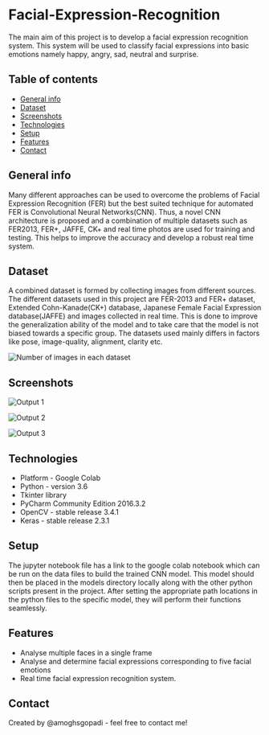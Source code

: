 # Facial-Expression-Recognition
The main aim of this project is to develop a facial expression recognition system. This system will be used to classify facial expressions into basic emotions namely happy, angry, sad, neutral and surprise.

## Table of contents
* [General info](#general-info)
* [Dataset](#dataset)
* [Screenshots](#screenshots)
* [Technologies](#technologies)
* [Setup](#setup)
* [Features](#features)
* [Contact](#contact)

## General info
Many different approaches can be used to overcome the problems of Facial Expression Recognition (FER) but the best suited technique for automated FER is Convolutional Neural Networks(CNN). Thus, a novel CNN architecture is proposed and a combination of multiple datasets such as FER2013, FER+, JAFFE, CK+ and real time photos are used for training and testing. This helps to improve the accuracy and develop a robust real time system.

## Dataset
A combined dataset is formed by collecting images from different sources. The different datasets used in this project are FER-2013 and FER+ dataset, Extended
Cohn-Kanade(CK+) database, Japanese Female Facial Expression database(JAFFE) and images collected in real time. This is done to improve the generalization ability of the model and to take care that the model is not biased towards a specific group. The datasets used mainly differs in factors like pose, image-quality, alignment, clarity etc.

![Number of images in each dataset](https://user-images.githubusercontent.com/23340235/109894984-78f1c480-7cb4-11eb-9089-a69ae797b44a.png)

## Screenshots
![Output 1](https://user-images.githubusercontent.com/23340235/109897320-89a43980-7cb8-11eb-81a9-3f8130d5dbbb.png)

![Output 2](https://user-images.githubusercontent.com/23340235/109896924-d76c7200-7cb7-11eb-8982-a057e4d3fff6.png)

![Output 3](https://user-images.githubusercontent.com/23340235/109898393-2fa47380-7cba-11eb-983c-24caae37a76f.png)



## Technologies
* Platform - Google Colab
* Python - version 3.6
* Tkinter library
* PyCharm Community Edition 2016.3.2
* OpenCV - stable release 3.4.1
* Keras - stable release 2.3.1

## Setup
The jupyter notebook file has a link to the google colab notebook which can be run on the data files to build the trained CNN model. This model should then be placed in the models directory locally along with the other python scripts present in the project. After setting the appropriate path locations in the python files to the specific model, they will perform their functions seamlessly.

## Features
* Analyse multiple faces in a single frame
* Analyse and determine facial expressions corresponding to five facial emotions
* Real time facial expression recognition system.

## Contact
Created by @amoghsgopadi - feel free to contact me!

